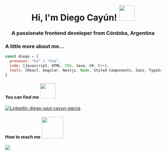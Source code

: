 <h1 align="center">Hi, I'm Diego Cayún! <img src="https://media.giphy.com/media/jiqyXvkHQzEBy/giphy.gif" width="50"></h1>
<h3 align="center">A passionate frontend developer from Córdoba, Argentina</h3>

<!--
**CayunDiego/CayunDiego** is a ✨ _special_ ✨ repository because its `README.md` (this file) appears on your GitHub profile.

Here are some ideas to get you started:

- 🔭 I’m currently working on ...
- 🌱 I’m currently learning ...
- 👯 I’m looking to collaborate on ...
- 🤔 I’m looking for help with ...
- 💬 Ask me about ...
- 📫 How to reach me: ...
- 😄 Pronouns: ...
- ⚡ Fun fact: ...
-->


###  A little more about me...  

```javascript
const diego = {
  pronouns: "he" | "him",
  code: [Javascript, HTML, CSS, Java, C#, C++],
  tools: [React, Angular, Nextjs, Node, Styled-Components, Sass, TypeScript, React Router, Redux]
}
```

#### You can find me <img src="https://media.giphy.com/media/aoydQ5HRJUAbm/giphy.gif" width="50">
[![Linkedin: diego-saul-cayun-garcia](https://img.shields.io/badge/-diegosaulcayungarcia-blue?style=flat-square&logo=Linkedin&logoColor=white&link=https://www.linkedin.com/in/diego-saul-cayun-garcia/)](https://www.linkedin.com/in/diego-saul-cayun-garcia/)

#### How to reach me <img src="https://media.giphy.com/media/igh8bcnIkbV0vrSLhr/giphy.gif" width="70">
[![](https://img.shields.io/badge/Gmail-cayun.diego.09%40gmail.com-red)](mailto:cayun.diego.09@gmail.com)

